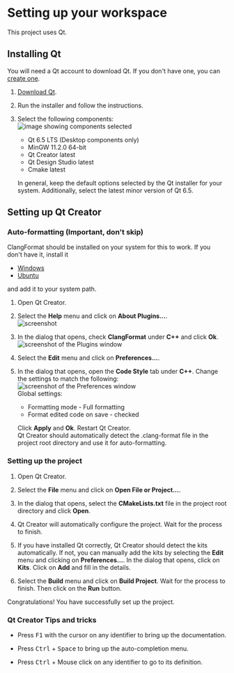 # Setting up your workspace

This project uses Qt.

## Installing Qt

You will need a Qt account to download Qt. If you don't have one, you can [create one](https://login.qt.io/register).

1. [Download Qt](https://www.qt.io/download-qt-installer).

2. Run the installer and follow the instructions.

3. Select the following components:  
![image showing components selected](https://user-images.githubusercontent.com/90329875/210178913-24706279-db3d-4fb2-95c6-02f3287e383a.png)  
    - Qt 6.5 LTS (Desktop components only)
    - MinGW 11.2.0 64-bit
    - Qt Creator latest
    - Qt Design Studio latest
    - Cmake latest

    In general, keep the default options selected by the Qt installer for your system. Additionally, select the latest minor version of Qt 6.5.

## Setting up Qt Creator

### Auto-formatting **(Important, don't skip)**

ClangFormat should be installed on your system for this to work. If you don't have it, install it

- [Windows](https://superuser.com/questions/1505283/how-to-install-clang-format-on-mingw-windows)
- [Ubuntu](https://stackoverflow.com/questions/20756924/how-can-i-install-clang-format-in-ubuntu#49718985)

and add it to your system path.

1. Open Qt Creator.

2. Select the **Help** menu and click on **About Plugins...**.  
![screenshot](https://user-images.githubusercontent.com/90329875/210179722-64601873-0796-420b-829c-77d22a016dfe.png)

3. In the dialog that opens, check **ClangFormat** under **C++** and click **Ok**.  
![screenshot of the Plugins window](https://user-images.githubusercontent.com/90329875/210179781-d2980aaa-a18c-4c86-ad3e-c7194a333f63.png)

4. Select the **Edit** menu and click on **Preferences...**.

5. In the dialog that opens, open the **Code Style** tab under **C++**. Change the settings to match the following:  
![screenshot of the Preferences window](https://user-images.githubusercontent.com/90329875/210544267-9cb7a8b7-250d-496d-9e84-4775aed7fb88.png)  
    Global settings:
    - Formatting mode - Full formatting
    - Format edited code on save - checked

    Click **Apply** and **Ok**. Restart Qt Creator.  
    Qt Creator should automatically detect the .clang-format file in the project root directory and use it for auto-formatting.

### Setting up the project

1. Open Qt Creator.

2. Select the **File** menu and click on **Open File or Project...**.

3. In the dialog that opens, select the **CMakeLists.txt** file in the project root directory and click **Open**.

4. Qt Creator will automatically configure the project. Wait for the process to finish.

5. If you have installed Qt correctly, Qt Creator should detect the kits automatically. If not, you can manually add the kits by selecting the **Edit** menu and clicking on **Preferences...**. In the dialog that opens, click on **Kits**. Click on **Add** and fill in the details.

6. Select the **Build** menu and click on **Build Project**. Wait for the process to finish. Then click on the **Run** button.

Congratulations! You have successfully set up the project.

### Qt Creator Tips and tricks

- Press <kbd>F1</kbd> with the cursor on any identifier to bring up the documentation.

- Press <kbd>Ctrl</kbd> + <kbd>Space</kbd> to bring up the auto-completion menu.

- Press <kbd>Ctrl</kbd> + Mouse click on any identifier to go to its definition.

